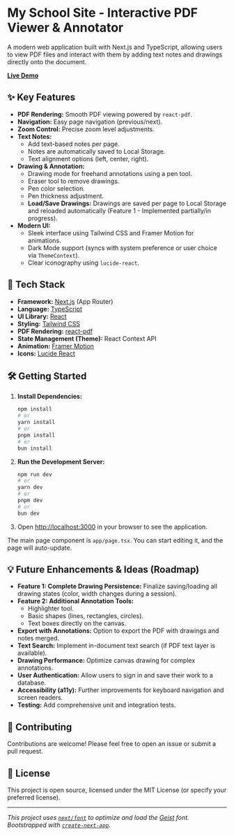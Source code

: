 # My School Site - Interactive PDF Viewer & Annotator

A modern web application built with Next.js and TypeScript, allowing users to view PDF files and interact with them by adding text notes and drawings directly onto the document.

**[Live Demo](https://mr-ahmed1.vercel.app/)**

## ✨ Key Features

*   **PDF Rendering:** Smooth PDF viewing powered by `react-pdf`.
*   **Navigation:** Easy page navigation (previous/next).
*   **Zoom Control:** Precise zoom level adjustments.
*   **Text Notes:**
    *   Add text-based notes per page.
    *   Notes are automatically saved to Local Storage.
    *   Text alignment options (left, center, right).
*   **Drawing & Annotation:**
    *   Drawing mode for freehand annotations using a pen tool.
    *   Eraser tool to remove drawings.
    *   Pen color selection.
    *   Pen thickness adjustment.
    *   **Load/Save Drawings:** Drawings are saved per page to Local Storage and reloaded automatically (Feature 1 - Implemented partially/in progress).
*   **Modern UI:**
    *   Sleek interface using Tailwind CSS and Framer Motion for animations.
    *   Dark Mode support (syncs with system preference or user choice via `ThemeContext`).
    *   Clear iconography using `lucide-react`.

## 🚀 Tech Stack

*   **Framework:** [Next.js](https://nextjs.org/) (App Router)
*   **Language:** [TypeScript](https://www.typescriptlang.org/)
*   **UI Library:** [React](https://reactjs.org/)
*   **Styling:** [Tailwind CSS](https://tailwindcss.com/)
*   **PDF Rendering:** [react-pdf](https://github.com/wojtekmaj/react-pdf)
*   **State Management (Theme):** React Context API
*   **Animation:** [Framer Motion](https://www.framer.com/motion/)
*   **Icons:** [Lucide React](https://lucide.dev/)

## 🛠️ Getting Started

1.  **Install Dependencies:**
    ```bash
    npm install
    # or
    yarn install
    # or
    pnpm install
    # or
    bun install
    ```
2.  **Run the Development Server:**
    ```bash
    npm run dev
    # or
    yarn dev
    # or
    pnpm dev
    # or
    bun dev
    ```

3.  Open [http://localhost:3000](http://localhost:3000) in your browser to see the application.

The main page component is `app/page.tsx`. You can start editing it, and the page will auto-update.

## 💡 Future Enhancements & Ideas (Roadmap)

*   **Feature 1: Complete Drawing Persistence:** Finalize saving/loading all drawing states (color, width changes during a session).
*   **Feature 2: Additional Annotation Tools:**
    *   Highlighter tool.
    *   Basic shapes (lines, rectangles, circles).
    *   Text boxes directly on the canvas.
*   **Export with Annotations:** Option to export the PDF with drawings and notes merged.
*   **Text Search:** Implement in-document text search (if PDF text layer is available).
*   **Drawing Performance:** Optimize canvas drawing for complex annotations.
*   **User Authentication:** Allow users to sign in and save their work to a database.
*   **Accessibility (a11y):** Further improvements for keyboard navigation and screen readers.
*   **Testing:** Add comprehensive unit and integration tests.

## 🤝 Contributing

Contributions are welcome! Please feel free to open an issue or submit a pull request.

## 📄 License

This project is open source, licensed under the MIT License (or specify your preferred license).

---

*This project uses [`next/font`](https://nextjs.org/docs/app/building-your-application/optimizing/fonts) to optimize and load the [Geist](https://vercel.com/font) font.*
*Bootstrapped with [`create-next-app`](https://nextjs.org/docs/app/api-reference/cli/create-next-app).*
